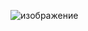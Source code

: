 ![изображение](https://github.com/ayeMind/ayeMind/assets/119005871/0db3cc82-17d2-4661-8aa2-a444cad79383)

